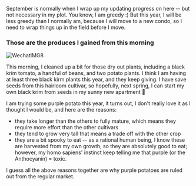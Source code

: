 September is normally when I wrap up my updating progress on here -- but not necessary in my plot. You know, I am greedy :) 
But this year, I will be less greedy than I normally am, because I will move to a new condo, so I need to wrap things up in the field before I move.

### Those are the produces I gained from this morning
![WechatIMG8](https://user-images.githubusercontent.com/79727789/189538636-d780d9b7-725a-41db-a692-61ee794d2db9.jpg)

This morning, I cleaned up a bit for those dry out plants, including a black krim tomato, a handful of beans, and two potato plants. I think I am having at least three black kirm plants this year, and they keep giving. I have save seeds from this hairloom cultivar, so hopefully, next spring, I can start my own black krim from seeds in my sunny new apartment 🤩

I am trying some purple potato this year, it turns out, I don't really love it as I thought I would be, and here are the reasons:
*  they take longer than the others to fully mature, which means they require more effort than the other cultivars
*  they tend to grow very tall that means a trade off with the other crop 
*  they are a bit spooky to eat -- as a rational human being, I know these are harvested from my own growth, so they are absolutely good to eat; however, my homo sapiens' instinct keep telling me that purple (or the Anthocyanin) = toxic.

I guess all the above reasons together are why purple potatoes are ruled out from the regular market. 
